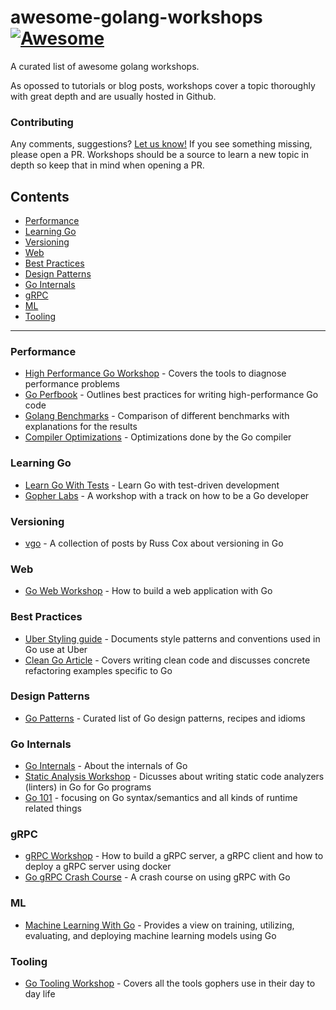 # awesome-golang-workshops [![Awesome](https://awesome.re/badge.svg)](https://awesome.re)
A curated list of awesome golang workshops. 

As opossed to tutorials or blog posts, workshops cover a topic thoroughly with great depth and are usually hosted in Github.  

### Contributing
Any comments, suggestions? [Let us know!](https://github.com/amit-davidson/awesome-golang-workshops/issues)  If you see something missing, please open a PR. Workshops should be a source to learn a new topic in depth so keep that in mind when opening a PR.


## Contents
* [Performance](#performance)
* [Learning Go](#learning-go)
* [Versioning](#versioning)
* [Web](#web)
* [Best Practices](#best-practices)
* [Design Patterns](#design-patterns)
* [Go Internals](#go-internals)
* [gRPC](#grpc)
* [ML](#ml)
* [Tooling](#tooling)

---

### Performance
* [High Performance Go Workshop](https://github.com/davecheney/high-performance-go-workshop) - Covers the tools to diagnose performance problems
* [Go Perfbook](https://github.com/dgryski/go-perfbook/) - Outlines best practices for writing high-performance Go code
* [Golang Benchmarks](https://github.com/jeromefroe/golang_benchmarks) - Comparison of different benchmarks with explanations for the results 
* [Compiler Optimizations](https://github.com/golang/go/wiki/CompilerOptimizations) - Optimizations done by the Go compiler

### Learning Go
* [Learn Go With Tests](https://github.com/quii/learn-go-with-tests) - Learn Go with test-driven development 
* [Gopher Labs](https://github.com/sangam14/GopherLabs) - A workshop with a track on how to be a Go developer


### Versioning
* [vgo](https://research.swtch.com/vgo) - A collection of posts by Russ Cox about versioning in Go

### Web
* [Go Web Workshop](https://github.com/campoy/go-web-workshop) - How to build a web application with Go

### Best Practices
* [Uber Styling guide](https://github.com/uber-go/guide) - Documents style patterns and conventions used in Go use at Uber 
* [Clean Go Article](https://github.com/Pungyeon/clean-go-article) - Covers writing clean code and discusses concrete refactoring examples specific to Go

### Design Patterns
* [Go Patterns](https://github.com/tmrts/go-patterns) - Curated list of Go design patterns, recipes and idioms

### Go Internals
* [Go Internals](https://github.com/teh-cmc/go-internals) - About the internals of Go
* [Static Analysis Workshop](https://github.com/amit-davidson/GopherCon2021IsraelStaticAnalysisWorkshop) - Dicusses about writing static code analyzers (linters) in Go for Go programs
* [Go 101](https://github.com/go101/go101) - focusing on Go syntax/semantics and all kinds of runtime related things

### gRPC
* [gRPC Workshop](https://github.com/mresti/grpc-workshop) - How to build a gRPC server, a gRPC client and how to deploy a gRPC server using docker
* [Go gRPC Crash Course](https://github.com/preslavmihaylov/go-grpc-crash-course) - A crash course on using gRPC with Go

### ML
* [Machine Learning With Go](https://github.com/ardanlabs/training-ai/tree/master/machine-learning-with-go) - Provides a view on training, utilizing, evaluating, and deploying machine learning models using Go

### Tooling
* [Go Tooling Workshop](https://github.com/campoy/go-tooling-workshop) - Covers all the tools gophers use in their day to day life
